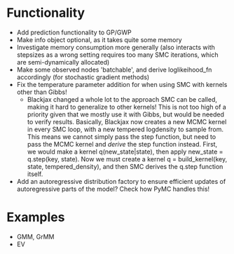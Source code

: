 
# Functionality

- Add prediction functionality to GP/GWP
- Make info object optional, as it takes quite some memory
- Investigate memory consumption more generally (also interacts with stepsizes as a wrong setting requires too many SMC iterations, which are semi-dynamically allocated)
- Make some observed nodes 'batchable', and derive loglikeihood_fn accordingly (for stochastic gradient methods)
- Fix the temperature parameter addition for when using SMC with kernels other than Gibbs!
  * Blackjax changed a whole lot to the approach SMC can be called, making it hard to generalize to other kernels! This is not too high of a priority given 
  that we mostly use it with Gibbs, but would be needed to verify results. Basically, Blackjax now creates a new MCMC kernel in every SMC loop, with a new 
  tempered logdensity to sample from. This means we cannot simply pass the step function, but need to pass the MCMC kernel and _derive_ the step function instead.
  First, we would make a kernel q(new_state|state), then apply new_state = q.step(key, state). Now we must create a kernel q = build_kernel(key, state, tempered_density), 
  and then SMC derives the q.step function itself.
- Add an autoregressive distribution factory to ensure efficient updates of autoregressive parts of the model? Check how PyMC handles this!

# Examples

- GMM, GrMM
- EV